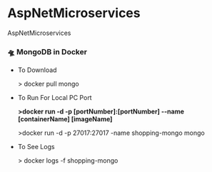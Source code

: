 # AspNetMicroservices
AspNetMicroservices
<h3>🛸 MongoDB in Docker</h3>
<ul>
<li>
To Download
<p>> docker pull mongo </p>
</li>
<li>
To Run For Local PC Port
<b><p>>docker run -d -p [portNumber]:[portNumber] --name [containerName] [imageName]</p></b>
<p>>docker run -d -p 27017:27017 -name shopping-mongo mongo</p>
</li>
<li>
To See Logs
<p>> docker logs -f shopping-mongo </p>
</li>
</ul>
